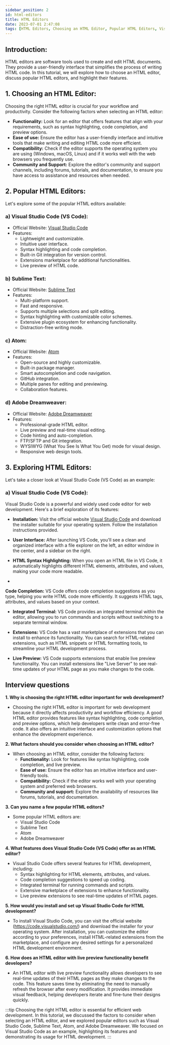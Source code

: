 ```yaml
---
sidebar_position: 2
id: html-editors
title: HTML Editors
date: 2023-07-01 2:47:08
tags: [HTML Editors, Choosing an HTML Editor, Popular HTML Editors, Visual Studio Code, Sublime Text, Atom, Adobe Dreamweaver, Web Development Tools, Code Editors, Best HTML Editors]
---
```


## Introduction:
HTML editors are software tools used to create and edit HTML documents. They provide a user-friendly interface that simplifies the process of writing HTML code. In this tutorial, we will explore how to choose an HTML editor, discuss popular HTML editors, and highlight their features.

## 1. Choosing an HTML Editor:
Choosing the right HTML editor is crucial for your workflow and productivity. Consider the following factors when selecting an HTML editor:

- **Functionality:** Look for an editor that offers features that align with your requirements, such as syntax highlighting, code completion, and preview options.
- **Ease of use:** Ensure the editor has a user-friendly interface and intuitive tools that make writing and editing HTML code more efficient.
- **Compatibility:** Check if the editor supports the operating system you are using (Windows, macOS, Linux) and if it works well with the web browsers you frequently use.
- **Community and Support:** Explore the editor's community and support channels, including forums, tutorials, and documentation, to ensure you have access to assistance and resources when needed.

## 2. Popular HTML Editors:
Let's explore some of the popular HTML editors available:

### a) Visual Studio Code (VS Code):
- Official Website: [Visual Studio Code](https://code.visualstudio.com/)
- Features:
  - Lightweight and customizable.
  - Intuitive user interface.
  - Syntax highlighting and code completion.
  - Built-in Git integration for version control.
  - Extensions marketplace for additional functionalities.
  - Live preview of HTML code.

### b) Sublime Text:
- Official Website: [Sublime Text](https://www.sublimetext.com/)
- Features:
  - Multi-platform support.
  - Fast and responsive.
  - Supports multiple selections and split editing.
  - Syntax highlighting with customizable color schemes.
  - Extensive plugin ecosystem for enhancing functionality.
  - Distraction-free writing mode.

### c) Atom:
- Official Website: [Atom](https://atom.io/)
- Features:
  - Open-source and highly customizable.
  - Built-in package manager.
  - Smart autocompletion and code navigation.
  - GitHub integration.
  - Multiple panes for editing and previewing.
  - Collaboration features.

### d) Adobe Dreamweaver:
- Official Website: [Adobe Dreamweaver](https://www.adobe.com/products/dreamweaver.html)
- Features:
  - Professional-grade HTML editor.
  - Live preview and real-time visual editing.
  - Code hinting and auto-completion.
  - FTP/SFTP and Git integration.
  - WYSIWYG (What You See Is What You Get) mode for visual design.
  - Responsive web design tools.

## 3. Exploring HTML Editors:
Let's take a closer look at Visual Studio Code (VS Code) as an example:

### a) Visual Studio Code (VS Code):
Visual Studio Code is a powerful and widely used code editor for web development. Here's a brief exploration of its features:

- **Installation:** Visit the official website [Visual Studio Code](https://code.visualstudio.com/) and download the installer suitable for your operating system. Follow the installation instructions provided.

- **User Interface:** After launching VS Code, you'll see a clean and organized interface with a file explorer on the left, an editor window in the center, and a sidebar on the right.

- **HTML Syntax Highlighting:** When you open an HTML file in VS Code, it automatically highlights different HTML elements, attributes, and values, making your code more readable.

-

 **Code Completion:** VS Code offers code completion suggestions as you type, helping you write HTML code more efficiently. It suggests HTML tags, attributes, and values based on your context.

- **Integrated Terminal:** VS Code provides an integrated terminal within the editor, allowing you to run commands and scripts without switching to a separate terminal window.

- **Extensions:** VS Code has a vast marketplace of extensions that you can install to enhance its functionality. You can search for HTML-related extensions, such as HTML snippets or HTML formatting tools, to streamline your HTML development process.

- **Live Preview:** VS Code supports extensions that enable live preview functionality. You can install extensions like "Live Server" to see real-time updates of your HTML page as you make changes to the code.

## Interview questions

**1. Why is choosing the right HTML editor important for web development?**

- Choosing the right HTML editor is important for web development because it directly affects productivity and workflow efficiency. A good HTML editor provides features like syntax highlighting, code completion, and preview options, which help developers write clean and error-free code. It also offers an intuitive interface and customization options that enhance the development experience.

**2. What factors should you consider when choosing an HTML editor?**

- When choosing an HTML editor, consider the following factors:
  - **Functionality:** Look for features like syntax highlighting, code completion, and live preview.
  - **Ease of use:** Ensure the editor has an intuitive interface and user-friendly tools.
  - **Compatibility:** Check if the editor works well with your operating system and preferred web browsers.
  - **Community and support:** Explore the availability of resources like forums, tutorials, and documentation.

**3. Can you name a few popular HTML editors?**

- Some popular HTML editors are:
  - Visual Studio Code
  - Sublime Text
  - Atom
  - Adobe Dreamweaver

**4. What features does Visual Studio Code (VS Code) offer as an HTML editor?**

- Visual Studio Code offers several features for HTML development, including:
  - Syntax highlighting for HTML elements, attributes, and values.
  - Code completion suggestions to speed up coding.
  - Integrated terminal for running commands and scripts.
  - Extensive marketplace of extensions to enhance functionality.
  - Live preview extensions to see real-time updates of HTML pages.

**5. How would you install and set up Visual Studio Code for HTML development?**

- To install Visual Studio Code, you can visit the official website (https://code.visualstudio.com/) and download the installer for your operating system. After installation, you can customize the editor according to your preferences, install HTML-related extensions from the marketplace, and configure any desired settings for a personalized HTML development environment.

**6. How does an HTML editor with live preview functionality benefit developers?**

- An HTML editor with live preview functionality allows developers to see real-time updates of their HTML pages as they make changes to the code. This feature saves time by eliminating the need to manually refresh the browser after every modification. It provides immediate visual feedback, helping developers iterate and fine-tune their designs quickly.


:::tip
Choosing the right HTML editor is essential for efficient web development. In this tutorial, we discussed the factors to consider when selecting an HTML editor, and we explored popular editors such as Visual Studio Code, Sublime Text, Atom, and Adobe Dreamweaver. We focused on Visual Studio Code as an example, highlighting its features and demonstrating its usage for HTML development.
:::